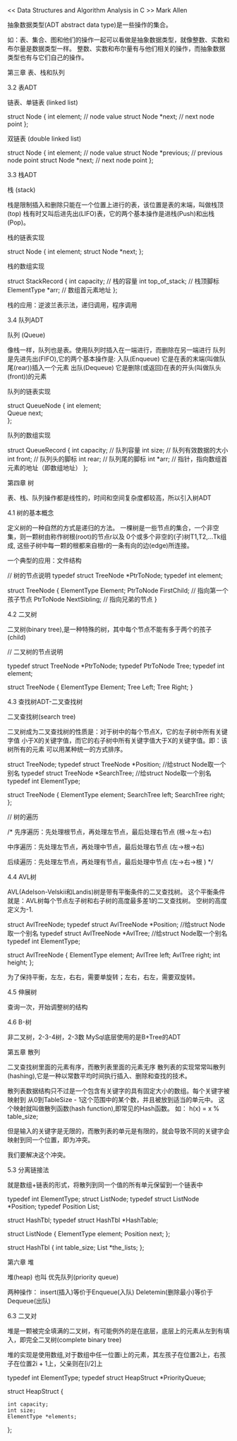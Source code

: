 << Data Structures and Algorithm Analysis in C >>  Mark Allen

抽象数据类型(ADT abstract data type)是一些操作的集合。

如：表、集合、图和他们的操作一起可以看做是抽象数据类型，就像整数、实数和布尔量是数据类型一样。
整数、实数和布尔量有与他们相关的操作，而抽象数据类型也有与它们自己的操作。

第三章 表、栈和队列

3.2 表ADT

链表、单链表 (linked list)

struct Node {
    int element;    // node value
    struct Node *next; // next node point
};

双链表 (double linked list)

struct Node {
    int element;    // node value
    struct Node *previous; // previous node point
    struct Node *next; // next node point
};

3.3 栈ADT

栈 (stack)

栈是限制插入和删除只能在一个位置上进行的表，该位置是表的末端，叫做栈顶(top)
栈有时又叫后进先出(LIFO)表，它的两个基本操作是进栈(Push)和出栈(Pop)。

栈的链表实现

struct Node {
    int element;
    struct Node *next;
};

栈的数组实现

struct StackRecord {
    int capacity;   // 栈的容量
    int top_of_stack; // 栈顶脚标
    ElementType *arr; // 数组首元素地址
};

栈的应用：逆波兰表示法，递归调用，程序调用

3.4 队列ADT

队列 (Queue)

像栈一样，队列也是表。使用队列时插入在一端进行，而删除在另一端进行
队列是先进先出(FIFO),它的两个基本操作是:
入队(Enqueue) 它是在表的末端(叫做队尾(rear))插入一个元素
出队(Dequeue) 它是删除(或返回)在表的开头(叫做队头(front))的元素

队列的链表实现

struct QueueNode {
    int element;  
    Queue next;  
};

队列的数组实现

struct QueueRecord {
    int capacity;   // 队列容量
    int size;   // 队列有效数据的大小
    int front;  // 队列头的脚标
    int rear;   // 队列尾的脚标
    int *arr;   // 指针，指向数组首元素的地址（即数组地址）
};


第四章 树

表、栈、队列操作都是线性的，时间和空间复杂度都较高，所以引入树ADT

4.1 树的基本概念

定义树的一种自然的方式是递归的方法。
一棵树是一些节点的集合，一个非空集，则一颗树由称作树根(root)的节点r以及
0个或多个非空的(子)树T1,T2,...Tk组成,
这些子树中每一颗的根都来自根r的一条有向的边(edge)所连接。

一个典型的应用：文件结构

// 树的节点说明
typedef struct TreeNode *PtrToNode;
typedef int element;

struct TreeNode {
    ElementType Element;
    PtrToNode FirstChild;   // 指向第一个孩子节点
    PtrToNode NextSibling;  // 指向兄弟的节点
}

4.2 二叉树

二叉树(binary tree),是一种特殊的树，其中每个节点不能有多于两个的孩子(child)



// 二叉树的节点说明

typedef struct TreeNode *PtrToNode;
typedef PtrToNode Tree;
typedef int element;

struct TreeNode {
    ElementType Element;
    Tree Left;
    Tree Right;
}

4.3 查找树ADT-二叉查找树

二叉查找树(search tree)

二叉树成为二叉查找树的性质是：对于树中的每个节点X，它的左子树中所有关键字值
小于X的关键字值，而它的右子树中所有关键字值大于X的关键字值。即：该树所有的元素
可以用某种统一的方式排序。

struct TreeNode;
typedef struct TreeNode *Position; //给struct Node取一个别名
typedef struct TreeNode *SearchTree; //给struct Node取一个别名
typedef int ElementType;

struct TreeNode {
    ElementType element;
    SearchTree left;
    SearchTree right;
};

// 树的遍历

/*
先序遍历：先处理根节点，再处理左节点，最后处理右节点    (根->左->右)

中序遍历：先处理左节点，再处理中节点，最后处理右节点    (左->根->右) 

后续遍历：先处理左节点，再处理有节点，最后处理中节点    (左->右->根 )
*/

4.4 AVL树

AVL(Adelson-Velskii和Landis)树是带有平衡条件的二叉查找树。
这个平衡条件就是：AVL树每个节点左子树和右子树的高度最多差1的二叉查找树。
空树的高度定义为-1.

struct AvlTreeNode;
typedef struct AvlTreeNode *Position; //给struct Node取一个别名
typedef struct AvlTreeNode *AvlTree; //给struct Node取一个别名
typedef int ElementType;

struct AvlTreeNode {
    ElementType element;
    AvlTree left;
    AvlTree right;
    int height;
};

为了保持平衡，左左，右右，需要单旋转；左右，右左，需要双旋转。

4.5 伸展树

查询一次，开始调整树的结构

4.6 B-树

非二叉树，2-3-4树，2-3数
MySql底层使用的是B+Tree的ADT

第五章 散列

二叉查找树里面的元素有序，而散列表里面的元素无序
散列表的实现常常叫散列(hashing),它是一种以常数平均时间执行插入、删除和查找的技术。

散列表数据结构只不过是一个包含有关键字的具有固定大小的数组。每个关键字被映射到
从0到TableSize - 1这个范围中的某个数，并且被放到适当的单元中。
这个映射就叫做散列函数(hash function),即常见的Hash函数。
如： h(x) = x % table_size;

但是输入的关键字是无限的，而散列表的单元是有限的，就会导致不同的关键字会映射到同一个位置，即为冲突。

我们要解决这个冲突。

5.3 分离链接法

就是数组+链表的形式，将散列到同一个值的所有单元保留到一个链表中

typedef int ElementType;
struct ListNode;
typedef struct ListNode *Position;
typedef Position List;

struct HashTbl;
typedef struct HashTbl *HashTable;

struct ListNode {
    ElementType element;
    Position next;
};

struct HashTbl {
    int table_size;
    List *the_lists;
};

第六章 堆

堆(heap) 也叫 优先队列(priority queue)

两种操作：
insert(插入)等价于Enqueue(入队)
Deletemin(删除最小)等价于Dequeue(出队)

6.3 二叉对

堆是一颗被完全填满的二叉树，有可能例外的是在底层，底层上的元素从左到有填入，即完全二叉树(complete binary tree)

堆的实现是使用数组,对于数组中任一位置i上的元素，其左孩子在位置2i上，右孩子在位置2i + 1上，父亲则在[i/2]上


typedef int ElementType;
typedef struct HeapStruct *PriorityQueue;

struct HeapStruct {

    int capacity;
    int size;
    ElementType *elements;
};











































































